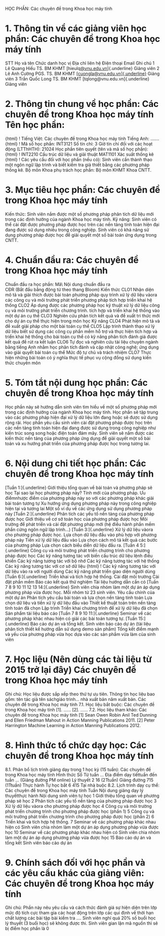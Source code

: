 HỌC PHẦN: Các chuyên đề trong Khoa học máy tính
# 1. Thông tin về các giảng viên học phần: Các chuyên đề trong Khoa học máy tính
STT Họ và tên Chức danh học vị Địa chỉ liên hệ Điện thoại Email Ghi chú 1 Lê Quang Hiếu TS. BM KHMT [hieulq[\@vnu.edu.vn](mailto:cuongla@vnu.edu.vn)]{.underline} Giảng viên
2 Lê Anh Cường PGS. TS. BM KHMT [[cuongla\@vnu.edu.vn]{.underline}](mailto:cuongla@vnu.edu.vn) Giảng viên
3 Trần Quốc Long TS. BM KHMT [tqlong\@vnu.edu.vn]{.underline} Giảng viên
# 2. Thông tin chung về học phần: Các chuyên đề trong Khoa học máy tính Tên học phần:
{html}
! Tiếng Việt: Các chuyên đề trong Khoa học máy tính Tiếng Anh: \...\....
{html}
! Mã số học phần: INT3121 Số tín chỉ: 3 Giờ tín chỉ đối với các hoạt động (LTThHTH): 21024 Học phần tiên quyết (tên và mã số học phần):
{html}
! INT2210 Cấu trúc dữ liệu và giải thuật MAT1101 Xác suất thống kê
{html}
! Các yêu cầu đối với học phần (nếu có): Sinh viên cần thành thạo một
ngôn ngữ lập trình và biết kiểm tra giả thiết bằng các phương pháp
thống kê. Bộ môn Khoa phụ trách học phần: Bộ môn KHMT Khoa CNTT.
# 3. Mục tiêu học phần: Các chuyên đề trong Khoa học máy tính 
Kiến thức: Sinh viên nắm được một số phương pháp phân tích dữ liệu mới trong các định hướng của ngành Khoa học máy tính. Kỹ năng: Sinh viên có thể cài đặt được phương pháp được học trên các nền tảng tính toán hiện đại đang được sử dụng nhiều trong công nghiệp. Sinh viên có khả năng sử dụng phương pháp được học để giải quyết một số bài toán ứng dụng trong CNTT.
# 4. Chuẩn đầu ra: Các chuyên đề trong Khoa học máy tính
Chuẩn đầu ra học phần: Mã\ Nội dung chuẩn đầu ra\
CĐR (Bắt đầu bằng động từ theo thang Bloom) Kiến thức
CLO1 Nhận diện mô tả và giải thích được bài toán phương pháp quy trình xử lý dữ liệu vàora các công cụ và môi trường phát triển phương pháp tích hợp triển khai hệ thống
CLO2 Áp dụng được các phương pháp học kỹ thuật xử lý dữ liệu công cụ và môi trường phát triển chương trình. tích hợp và triển khai hệ thống vào một dự án cụ thể
CLO3 Nghiên cứu phân tích kết quả và đề xuất tri thức mới cho dự án cụ thể thực hiện trong môn học
Kỹ năng
CLO4 Phát hiện mô tả và đề xuất giải pháp cho một bài toán cụ thể
CLO5 Lập trình thành thạo xử lý dữ liệu biết sử dụng các công cụ phần mềm hỗ trợ và thực hiện tích hợp và triển khai hệ thống cho bài toán cụ thể có kỹ năng phân tích đánh giá được kết quả để rút ra kết luận
CLO6 Tự đọc và nghiên cứu tài liệu chuyên ngành bằng tiếng Anh nhằm học phân tích đánh và cập nhật công nghệ; ứng dụng vào giải quyết bài toán cụ thể
Mức độ tự chủ và trách nhiệm
CLO7 Thực hiện những bài toán có ý nghĩa thực tế phục vụ cộng đồng sử dụng kiến thức chuyên môn 
# 5. Tóm tắt nội dung học phần: Các chuyên đề trong Khoa học máy tính
Học phần này sẽ hướng dẫn sinh viên tìm hiểu về một số phương pháp mới trong các định hướng của ngành Khoa học máy tính. Học phần sẽ tập trung vào các phương pháp hiện đại xử lý dữ liệu lớn đang hoặc sẽ được sử dụng rộng rãi. Học phần yêu cầu sinh viên cài đặt phương pháp được học trên các nền tảng tính toán hiện đại đang được sử dụng trong công nghiệp như kiến trúc song song hoặc điện toán đám mây. Sinh viên sẽ nắm được các kiến thức nền tảng của phương pháp ứng dụng để giải quyết một số bài toán và xu hướng phát triển của phương pháp được học trong tương lai.
# 6. Nội dung chi tiết học phần: Các chuyên đề trong Khoa học máy tính
[Tuần 1:]{.underline} Giới thiệu tổng quan về bài toán và phương
pháp sẽ học Tại sao lại học phương pháp này? Tính mới của phương pháp. Ưu điểmnhược điểm của phương pháp này so với các phương pháp khác giải bài toán tương tự Xu hướng ứng dụng phương pháp này trong công nghiệp hiện tại và tương lai Một số ví dụ về các ứng dụng sử dụng phương pháp này
[Tuần 2:]{.underline} Phân tích các yếu tố nền tảng của phương pháp
được học Giới thiệu về cơ sở toán học của phương pháp được học Môi trường để phát triển và cài đặt phương pháp mới (hệ điều hành phần mềm phần cứng ngôn ngữ lập trình...)
[Tuần 3:]{.underline} Xử lý dữ liệu vàora cho phương pháp được học. Lựa chọn dữ liệu đầu vào phù hợp với phương pháp này Tiền xử lý dữ liệu đầu vào Lựa chọn cách mô tả kết quả các bước của phương pháp Lựa chọn cách biểu diễn dữ liệu đầu ra.
[Tuần 4 5:]{.underline} Công cụ và môi trường phát triển chương
trình cho phương pháp được học Các kỹ năng tương tác với biến cấu trúc dữ liệu lệnh điều khiển Các kỹ năng tương tác với bộ nhớ Các kỹ năng tương tác với hệ thống Các kỹ năng tương tác với cơ sở dữ liệu
{html}
! Các kỹ năng tương tác với dữ liệu vào ra với người dùng Các kỹ năng phát triển giao diện người dùng
[Tuần 6:]{.underline} Triển khai và tích hợp hệ thống. Cài đặt môi trường Cài đặt phần mềm Báo cáo kết quả thử nghiệm Tài liệu hướng dẫn cần có
[Tuần 7 8 9 10 11 12 13 14:]{.underline} Sinh viên chia nhóm
làm một dự án áp dụng phương pháp vừa được học. Mỗi nhóm từ 23 sinh
viên. Yêu cầu chính của một dự án Phân tích yêu cầu bài toán và lựa chọn nền tảng tính toán Lựa chọn dữ liệu và tiền xử lý dữ liệu đầu vào Thiết kế thuật toán trên nền tảng tính toán đã chọn Lập trình Triển khai chương trình để xử lý dữ liệu đã chọn Sản phẩm tài liệu báo cáo
[Tuần 7 8 9 10 11:]{.underline} Seminar về các phương pháp khác
nhau hiện có giải các bài toán tương tự.
[Tuần 15:]{.underline} Báo cáo dự án và tổng kết. Sinh viên báo cáo dự án (tài liệu phân tích thiết kế hướng dẫn sử dụng demo sản phẩm) Tổng kết điểm mạnh và yếu của phương pháp vừa học dựa vào các sản phẩm vừa làm của sinh viên
# 7. Học liệu (Nên dùng các tài liệu từ 2015 trở lại đây) Các chuyên đề trong Khoa học máy tính
Ghi chú: Học liệu được sắp xếp theo thứ tự ưu tiên. Thông tin học liệu bao gồm: tên tác giả tên sáchgiáo trình... nhà xuất bản năm xuất bản. Các chuyên đề trong Khoa học máy tính
7.1. Học liệu bắt buộc: Các chuyên đề trong Khoa học máy tính \[1\]. ...\...
\[2\]. ...\...
7.2. Học liệu tham khảo: Các chuyên đề trong Khoa học máy tính \[1\] Sean Owen Robin Anil Ted Dunning and Ellen Friedman Mahout in
Action Manning Publications 2011.
\[2\] Peter Harrington Machine Learning in Action Manning
Publications 2012.
# 8. Hình thức tổ chức dạy học: Các chuyên đề trong Khoa học máy tính
8.1. Phân bổ lịch trình giảng dạy trong 1 học kỳ (15 tuần): Các chuyên đề trong Khoa học máy tính Hình thức Số Từ tuần ... Địa điểm dạy tiếttuần đến tuần ... (Giảng đường PM online) Lý thuyết 2 16 (2Ttuần) Giảng đường 715 (1Ttuần) Thực hành Tự học bắt 6 415 Tại nhà buộc 8.2. Lịch trình dạy cụ thể: Các chuyên đề trong Khoa học máy tính Tuần Nội dung giảng dạy lý thuyếtthực hành Nội dung sinh viên tự học 1 Giới thiệu tổng quan về phương pháp sẽ học
2 Phân tích các yếu tố nền tảng của phương pháp được học
3 Xử lý dữ liệu vàora cho phương pháp được học
4 Công cụ và môi trường phát triển chương trình cho phương pháp được học (phần 1)
5 Công cụ và môi trường phát triển chương trình cho phương pháp được học (phần 2)
6 Triển khai và tích hợp hệ thống.
7 Seminar về các phương pháp khác nhau hiện có Sinh viên chia nhóm làm một dự án áp dụng phương pháp vừa được học
10 Seminar về các phương pháp khác nhau hiện có Sinh viên chia nhóm làm một dự án áp dụng phương pháp vừa được học
15 Báo cáo dự án và tổng kết Sinh viên báo cáo dự án
# 9. Chính sách đối với học phần và các yêu cầu khác của giảng viên: Các chuyên đề trong Khoa học máy tính
Ghi chú: Phần này nêu yêu cầu và cách thức đánh giá sự hiện diện trên
lớp mức độ tích cực tham gia các hoạt động trên lớp các qui định về
thời hạn chất lượng các bài tập bài kiểm tra .... Sinh viên nghỉ quá 20% số buổi học lý thuyết (3 buổi học) sẽ không được thi. Sinh viên gian lận mã nguồn thì sẽ bị điểm học phần là 0
